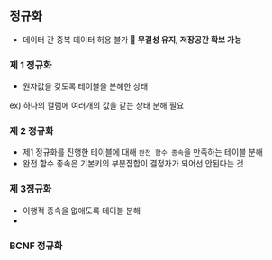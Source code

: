 ## 정규화
- 데이터 간 중복 데이터 허용 불가 
**📌 무결성 유지, 저장공간 확보 가능**


### 제 1 정규화
- 원자값을 갖도록 테이블을 분해한 상태

ex) 하나의 컬럼에 여러개의 값을 같는 상태 분해 필요

### 제 2 정규화
- 제1 정규화를 진행한 테이블에 대해 `완전 함수 종속`을 만족하는 테이블 분해
-  완전 함수 종속은 기본키의 부분집합이 결정자가 되어선 안된다는 것

### 제 3정규화
- 이행적 종속을 없애도록 테이블 분해
- 

### BCNF 정규화
